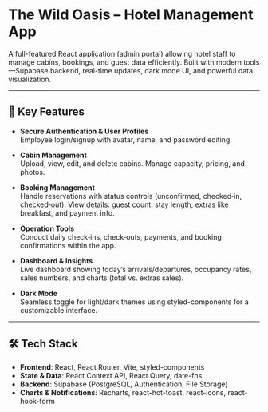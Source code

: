# The Wild Oasis – Hotel Management App

A full-featured React application (admin portal) allowing hotel staff to manage cabins, bookings, and guest data efficiently. Built with modern tools—Supabase backend, real-time updates, dark mode UI, and powerful data visualization.

---

## 🧩 Key Features

- **Secure Authentication & User Profiles**  
  Employee login/signup with avatar, name, and password editing.

- **Cabin Management**  
  Upload, view, edit, and delete cabins. Manage capacity, pricing, and photos.

- **Booking Management**  
  Handle reservations with status controls (unconfirmed, checked‑in, checked‑out). View details: guest count, stay length, extras like breakfast, and payment info.

- **Operation Tools**  
  Conduct daily check‑ins, check‑outs, payments, and booking confirmations within the app.

- **Dashboard & Insights**  
  Live dashboard showing today’s arrivals/departures, occupancy rates, sales numbers, and charts (total vs. extras sales).

- **Dark Mode**  
  Seamless toggle for light/dark themes using styled-components for a customizable interface.

---

## 🛠️ Tech Stack

- **Frontend**: React, React Router, Vite, styled-components  
- **State & Data**: React Context API, React Query, date-fns  
- **Backend**: Supabase (PostgreSQL, Authentication, File Storage)  
- **Charts & Notifications**: Recharts, react-hot-toast, react-icons, react-hook-form


